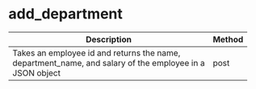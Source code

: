 # add_department
| **Description** | **Method** |
| ----------- | ----------- |
| Takes an employee id and returns the name,<br />department_name, and salary of the employee in a<br />JSON object | post |
